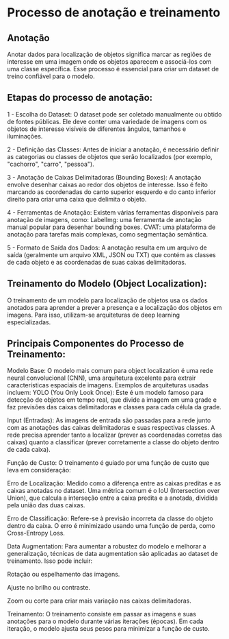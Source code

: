 # Processo de anotação e treinamento

## Anotação
Anotar dados para localização de objetos significa marcar as regiões de interesse em uma imagem onde os objetos aparecem e associá-los com uma classe específica. Esse processo é essencial para criar um dataset de treino confiável para o modelo.

## Etapas do processo de anotação:
1 - Escolha do Dataset: O dataset pode ser coletado manualmente ou obtido de fontes públicas. Ele deve conter uma variedade de imagens com os objetos de interesse visíveis de diferentes ângulos, tamanhos e iluminações.

2 - Definição das Classes: Antes de iniciar a anotação, é necessário definir as categorias ou classes de objetos que serão localizados (por exemplo, "cachorro", "carro", "pessoa").

3 - Anotação de Caixas Delimitadoras (Bounding Boxes): A anotação envolve desenhar caixas ao redor dos objetos de interesse. Isso é feito marcando as coordenadas do canto superior esquerdo e do canto inferior direito para criar uma caixa que delimita o objeto.

4 - Ferramentas de Anotação: Existem várias ferramentas disponíveis para anotação de imagens, como:
LabelImg: uma ferramenta de anotação manual popular para desenhar bounding boxes.
CVAT: uma plataforma de anotação para tarefas mais complexas, como segmentação semântica.

5 - Formato de Saída dos Dados: A anotação resulta em um arquivo de saída (geralmente um arquivo XML, JSON ou TXT) que contém as classes de cada objeto e as coordenadas de suas caixas delimitadoras.

## Treinamento do Modelo (Object Localization):
O treinamento de um modelo para localização de objetos usa os dados anotados para aprender a prever a presença e a localização dos objetos em imagens. Para isso, utilizam-se arquiteturas de deep learning especializadas.

## Principais Componentes do Processo de Treinamento:
Modelo Base: O modelo mais comum para object localization é uma rede neural convolucional (CNN), uma arquitetura excelente para extrair características espaciais de imagens. Exemplos de arquiteturas usadas incluem:
YOLO (You Only Look Once): Este é um modelo famoso para detecção de objetos em tempo real, que divide a imagem em uma grade e faz previsões das caixas delimitadoras e classes para cada célula da grade.

Input (Entradas): As imagens de entrada são passadas para a rede junto com as anotações das caixas delimitadoras e suas respectivas classes. A rede precisa aprender tanto a localizar (prever as coordenadas corretas das caixas) quanto a classificar (prever corretamente a classe do objeto dentro de cada caixa).

Função de Custo: O treinamento é guiado por uma função de custo que leva em consideração:

Erro de Localização: Medido como a diferença entre as caixas preditas e as caixas anotadas no dataset. Uma métrica comum é o IoU (Intersection over Union), que calcula a interseção entre a caixa predita e a anotada, dividida pela união das duas caixas.

Erro de Classificação: Refere-se à previsão incorreta da classe do objeto dentro da caixa. O erro é minimizado usando uma função de perda, como Cross-Entropy Loss.

Data Augmentation: Para aumentar a robustez do modelo e melhorar a generalização, técnicas de data augmentation são aplicadas ao dataset de treinamento. Isso pode incluir:

Rotação ou espelhamento das imagens.

Ajuste no brilho ou contraste.

Zoom ou corte para criar mais variação nas caixas delimitadoras.


Treinamento: O treinamento consiste em passar as imagens e suas anotações para o modelo durante várias iterações (épocas). Em cada iteração, o modelo ajusta seus pesos para minimizar a função de custo.
